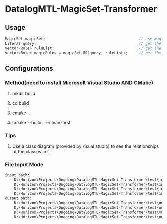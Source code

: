 # DatalogMTL-MagicSet-Transformer

## Usage

```cpp
MagicSet magicSet;                                          // use magic set method
Literal query;                                              // get the query
vector<Rule> ruleList;                                      // get the rules
vector<Rule> magicRules = magicSet.MS(query, ruleList);     // get the magic rules
```

## Configurations

### Method(need to install Microsoft Visual Studio AND CMake)

1. mkdir build

2. cd build

3. cmake ..

4. cmake --build . --clean-first

### Tips

1. Use a class diagram (provided by visual studio) to see the relationships of the classes in it.

### File Input Mode

```bash
input path:
    D:\Horizon\Projects\Ongoing\DatalogMTL-MagicSet-Transformer\test\input\T2.txt
    D:\Horizon\Projects\Ongoing\DatalogMTL-MagicSet-Transformer\test\input\T3.txt
    D:\Horizon\Projects\Ongoing\DatalogMTL-MagicSet-Transformer\test\input\T4.txt
    D:\Horizon\Projects\Ongoing\DatalogMTL-MagicSet-Transformer\test\input\T5.txt
output path:
    D:\Horizon\Projects\Ongoing\DatalogMTL-MagicSet-Transformer\test\output\T2.txt
    D:\Horizon\Projects\Ongoing\DatalogMTL-MagicSet-Transformer\test\output\T3.txt
    D:\Horizon\Projects\Ongoing\DatalogMTL-MagicSet-Transformer\test\output\T4.txt
    D:\Horizon\Projects\Ongoing\DatalogMTL-MagicSet-Transformer\test\output\T5.txt
```
